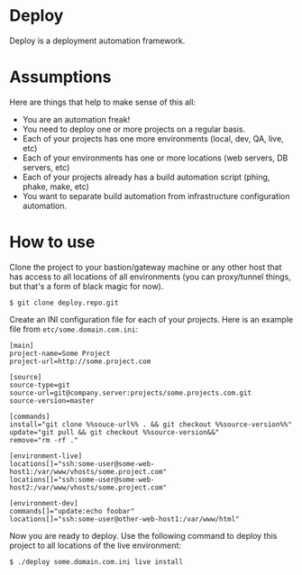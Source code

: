 Deploy
======

Deploy is a deployment automation framework.

Assumptions
===========

Here are things that help to make sense of this all:

* You are an automation freak!
* You need to deploy one or more projects on a regular basis.
* Each of your projects has one more environments (local, dev, QA, live, etc)
* Each of your environments has one or more locations (web servers, DB servers, etc)
* Each of your projects already has a build automation script (phing, phake, make, etc)
* You want to separate build automation from infrastructure configuration automation.

How to use
==========

Clone the project to your bastion/gateway machine or any other host that has access to
all locations of all environments (you can proxy/tunnel things, but that's a form of
black magic for now).

```
$ git clone deploy.repo.git
```

Create an INI configuration file for each of your projects.  Here is an example file from
```etc/some.domain.com.ini```:

```
[main]
project-name=Some Project
project-url=http://some.project.com

[source]
source-type=git
source-url=git@company.server:projects/some.projects.com.git
source-version=master

[commands]
install="git clone %%souce-url%% . && git checkout %%source-version%%"
update="git pull && git checkout %%source-version&&"
remove="rm -rf ."

[environment-live]
locations[]="ssh:some-user@some-web-host1:/var/www/vhosts/some.project.com"
locations[]="ssh:some-user@some-web-host2:/var/www/vhosts/some.project.com"

[environment-dev]
commands[]="update:echo foobar"
locations[]="ssh:some-user@other-web-host1:/var/www/html"
```

Now you are ready to deploy.  Use the following command to deploy this project to all
locations of the live environment:

```
$ ./deploy some.domain.com.ini live install
```


